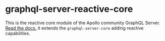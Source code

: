 # graphql-server-reactive-core

This is the reactive core module of the Apollo community GraphQL Server. [Read the docs.](http://dev.apollodata.com/tools/apollo-server/index.html)
it extends the `graphql-server-core` adding reactive capabilities.
